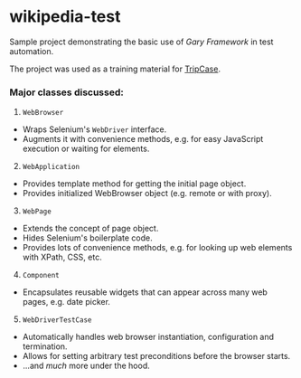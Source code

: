 # wikipedia-test

Sample project demonstrating the basic use of *Gary Framework* in test automation.

The project was used as a training material for [TripCase](http://travel.tripcase.com/).

### Major classes discussed:

1. `WebBrowser`
 * Wraps Selenium's `WebDriver` interface.
 * Augments it with convenience methods, e.g. for easy JavaScript execution or waiting for elements.
2. `WebApplication`
 * Provides template method for getting the initial page object.
 * Provides initialized WebBrowser object (e.g. remote or with proxy).
3. `WebPage`
 * Extends the concept of page object.
 * Hides Selenium's boilerplate code.
 * Provides lots of convenience methods, e.g. for looking up web elements with XPath, CSS, etc.
4. `Component`
 * Encapsulates reusable widgets that can appear across many web pages, e.g. date picker.
5. `WebDriverTestCase`
 * Automatically handles web browser instantiation, configuration and termination.
 * Allows for setting arbitrary test preconditions before the browser starts.
 * ...and *much* more under the hood.